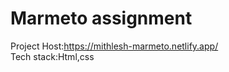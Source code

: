 # Marmeto assignment                                                                                                                                                     
Project Host:https://mithlesh-marmeto.netlify.app/                                                                                                                       
Tech stack:Html,css
